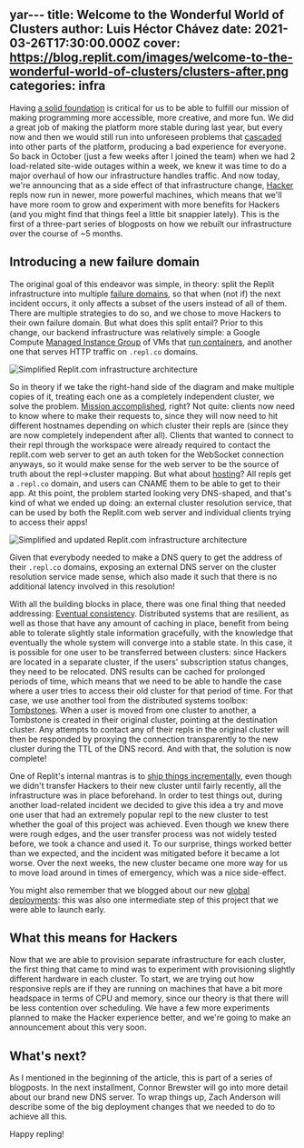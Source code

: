 yar---
title: Welcome to the Wonderful World of Clusters
author: Luis Héctor Chávez
date: 2021-03-26T17:30:00.000Z
cover: https://blog.replit.com/images/welcome-to-the-wonderful-world-of-clusters/clusters-after.png
categories: infra
---

Having [a solid foundation](https://blog.replit.com/quality) is critical for us to be able to fulfill our mission of making programming more accessible, more creative, and more fun. We did a great job of making the platform more stable during last year, but every now and then we would still run into unforeseen problems that [cascaded](https://en.wikipedia.org/wiki/Cascading_failure) into other parts of the platform, producing a bad experience for everyone. So back in October (just a few weeks after I joined the team) when we had 2 load-related site-wide outages within a week, we knew it was time to do a major overhaul of how our infrastructure handles traffic. And now today, we're announcing that as a side effect of that infrastructure change, [Hacker](https://replit.com/site/pricing) repls now run in newer, more powerful machines, which means that we'll have more room to grow and experiment with more benefits for Hackers (and you might find that things feel a little bit snappier lately). This is the first of a three-part series of blogposts on how we rebuilt our infrastructure over the course of ~5 months.

## Introducing a new failure domain

The original goal of this endeavor was simple, in theory: split the Replit infrastructure into multiple [failure domains](https://en.wikipedia.org/wiki/Failure_domain), so that when (not if) the next incident occurs, it only affects a subset of the users instead of all of them. There are multiple strategies to do so, and we chose to move Hackers to their own failure domain. But what does this split entail? Prior to this change, our backend infrastructure was relatively simple: a Google Compute [Managed Instance Group](https://cloud.google.com/compute/docs/instance-groups) of VMs that [run containers](https://blog.replit.com/killing-containers-at-scale#replit-architecture), and another one that serves HTTP traffic on `.repl.co` domains.

![Simplified Replit.com infrastructure architecture](https://blog.replit.com/images/welcome-to-the-wonderful-world-of-clusters/clusters-before.png "Simplified Replit.com infrastructure architecture")

So in theory if we take the right-hand side of the diagram and make multiple copies of it, treating each one as a completely independent cluster, we solve the problem. [Mission accomplished](https://i.kym-cdn.com/entries/icons/original/000/001/899/mission_accomplished.jpg), right? Not quite: clients now need to know where to make their requests to, since they will now need to hit different hostnames depending on which cluster their repls are (since they are now completely independent after all). Clients that wanted to connect to their repl through the workspace were already required to contact the replit.com web server to get an auth token for the WebSocket connection anyways, so it would make sense for the web server to be the source of truth about the repl->cluster mapping. But what about [hosting](https://blog.replit.com/hosting)? All repls get a `.repl.co` domain, and users can CNAME them to be able to get to their app. At this point, the problem started looking very DNS-shaped, and that's kind of what we ended up doing: an external cluster resolution service, that can be used by both the Replit.com web server and individual clients trying to access their apps!

![Simplified and updated Replit.com infrastructure architecture](https://blog.replit.com/images/welcome-to-the-wonderful-world-of-clusters/clusters-after.png "Simplified and updated Replit.com infrastructure architecture")

Given that everybody needed to make a DNS query to get the address of their `.repl.co` domains, exposing an external DNS server on the cluster resolution service made sense, which also made it such that there is no additional latency involved in this resolution!

With all the building blocks in place, there was one final thing that needed addressing: [Eventual consistency](https://en.wikipedia.org/wiki/Eventual_consistency). Distributed systems that are resilient, as well as those that have any amount of caching in place, benefit from being able to tolerate slightly stale information gracefully, with the knowledge that eventually the whole system will converge into a stable state. In this case, it is possible for one user to be transferred between clusters: since Hackers are located in a separate cluster, if the users' subscription status changes, they need to be relocated. DNS results can be cached for prolonged periods of time, which means that we need to be able to handle the case where a user tries to access their old cluster for that period of time. For that case, we use another tool from the distributed systems toolbox: [Tombstones](https://en.wikipedia.org/wiki/Tombstone_(data_store)). When a user is moved from one cluster to another, a Tombstone is created in their original cluster, pointing at the destination cluster. Any attempts to contact any of their repls in the original cluster will then be responded by proxying the connection transparently to the new cluster during the TTL of the DNS record. And with that, the solution is now complete!

One of Replit's internal mantras is to [ship things incrementally](https://freakonomics.com/podcast/in-praise-of-incrementalism/), even though we didn't transfer Hackers to their new cluster until fairly recently, all the infrastructure was in place beforehand. In order to test things out, during another load-related incident we decided to give this idea a try and move one user that had an extremely popular repl to the new cluster to test whether the goal of this project was achieved. Even though we knew there were rough edges, and the user transfer process was not widely tested before, we took a chance and used it. To our surprise, things worked better than we expected, and the incident was mitigated before it became a lot worse. Over the next weeks, the new cluster became one more way for us to move load around in times of emergency, which was a nice side-effect.

You might also remember that we blogged about our new [global deployments](https://blog.replit.com/global): this was also one intermediate step of this project that we were able to launch early.

## What this means for Hackers

Now that we are able to provision separate infrastructure for each cluster, the first thing that came to mind was to experiment with provisioning slightly different hardware in each cluster. To start, we are trying out how responsive repls are if they are running on machines that have a bit more headspace in terms of CPU and memory, since our theory is that there will be less contention over scheduling. We have a few more experiments planned to make the Hacker experience better, and we're going to make an announcement about this very soon.

## What's next?

As I mentioned in the beginning of the article, this is part of a series of blogposts. In the next installment, Connor Brewster will go into more detail about our brand new DNS server. To wrap things up, Zach Anderson will describe some of the big deployment changes that we needed to do to achieve all this.

Happy repling!